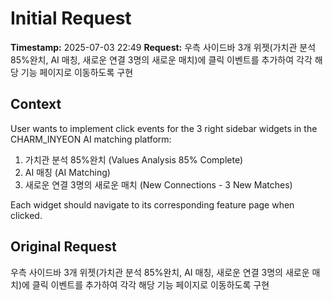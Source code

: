 # Initial Request

**Timestamp:** 2025-07-03 22:49
**Request:** 우측 사이드바 3개 위젯(가치관 분석 85%완치, AI 매칭, 새로운 연결 3명의 새로운 매치)에 클릭 이벤트를 추가하여 각각 해당 기능 페이지로 이동하도록 구현

## Context

User wants to implement click events for the 3 right sidebar widgets in the CHARM_INYEON AI matching platform:

1. 가치관 분석 85%완치 (Values Analysis 85% Complete)
2. AI 매칭 (AI Matching)
3. 새로운 연결 3명의 새로운 매치 (New Connections - 3 New Matches)

Each widget should navigate to its corresponding feature page when clicked.

## Original Request

우측 사이드바 3개 위젯(가치관 분석 85%완치, AI 매칭, 새로운 연결 3명의 새로운 매치)에 클릭 이벤트를 추가하여 각각 해당 기능 페이지로 이동하도록 구현

